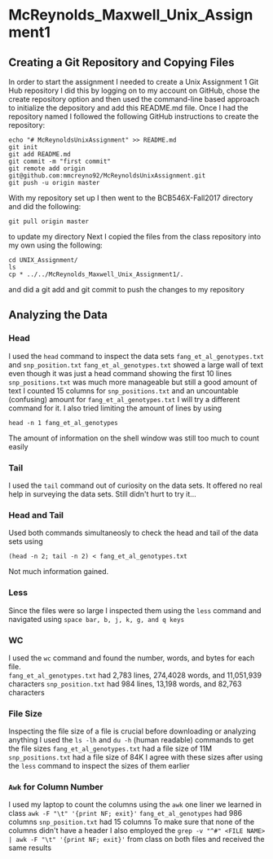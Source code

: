 # McReynolds_Maxwell_Unix_Assignment1
## Creating a Git Repository and Copying Files
In order to start the assignment I needed to create a Unix Assignment 1 Git Hub repository
I did this by logging on to my account on GitHub, chose the create repository option and then used the command-line based approach to initialize the depository and add this README.md file.
Once I had the repository named I followed the following GitHub instructions to create the repository:
```
echo "# McReynoldsUnixAssignment" >> README.md
git init
git add README.md
git commit -m "first commit"
git remote add origin git@github.com:mmcreyno92/McReynoldsUnixAssignment.git
git push -u origin master
```
With my repository set up I then went to the BCB546X-Fall2017 directory and did the following:
```
git pull origin master
```
to update my directory
Next I copied the files from the class repository into my own using the following: 
```
cd UNIX_Assignment/
ls
cp * ../../McReynolds_Maxwell_Unix_Assignment1/.
```
and did a git add and git commit to push the changes to my repository

## Analyzing the Data 

### Head
I used the `head` command to inspect the data sets `fang_et_al_genotypes.txt` and `snp_position.txt` 
`fang_et_al_genotypes.txt` showed a large wall of text even though it was just a head command showing the first 10 lines
`snp_positions.txt` was much more manageable but still a good amount of text
I counted 15 columns for `snp_positions.txt` and an uncountable (confusing) amount for `fang_et_al_genotypes.txt` I will try a different command for it.  I also tried limiting the amount of lines by using 
```
head -n 1 fang_et_al_genotypes
```
The amount of information on the shell window was still too much to count easily

### Tail
I used the `tail` command out of curiosity on the data sets.  It offered no real help in surveying the data sets.  Still didn't hurt to try it...

### Head and Tail 
Used both commands simultaneosly to check the head and tail of the data sets using 
```
(head -n 2; tail -n 2) < fang_et_al_genotypes.txt
```
Not much information gained.

### Less
Since the files were so large I inspected them using the `less` command and navigated using `space bar, b, j, k, g, and q keys`

### WC
I used the `wc` command and found the number, words, and bytes for each file.  
`fang_et_al_genotypes.txt` had 2,783 lines, 274,4028 words, and 11,051,939 characters
`snp_position.txt` had 984 lines, 13,198 words, and 82,763 characters

### File Size
Inspecting the file size of a file is crucial before downloading or analyzing anything
I used the `ls -lh` and `du -h` (human readable) commands to get the file sizes
`fang_et_al_genotypes.txt` had a file size of 11M
`snp_positions.txt` had a file size of 84K
I agree with these sizes after using the `less` command to inspect the sizes of them earlier

### `Awk` for Column Number
I used my laptop to count the columns using the `awk` one liner we learned in class `awk -F "\t" '{print NF; exit}'`
`fang_et_al_genotypes` had 986 columns
`snp_position.txt` had 15 columns
To make sure that none of the columns didn't have a header I also employed the `grep -v "^#" <FILE NAME> | awk -F "\t" '{print NF; exit}'` from class on both files and received the same results

